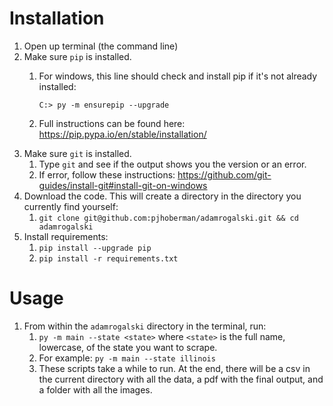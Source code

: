 # Installation
1. Open up terminal (the command line)
2. Make sure `pip` is installed.
   1. For windows, this line should check and install pip if it's not already installed:
   
      `C:> py -m ensurepip --upgrade`
   2. Full instructions can be found here: https://pip.pypa.io/en/stable/installation/
3. Make sure `git` is installed.
   1. Type `git` and see if the output shows you the version or an error.
   2. If error, follow these instructions: https://github.com/git-guides/install-git#install-git-on-windows
4. Download the code. This will create a directory in the directory you currently find yourself:
   1. `git clone git@github.com:pjhoberman/adamrogalski.git && cd adamrogalski`
5. Install requirements:
   1. `pip install --upgrade pip`
   2. `pip install -r requirements.txt`

# Usage
1. From within the `adamrogalski` directory in the terminal, run:
   1. `py -m main --state <state>` where `<state>` is the full name, lowercase, of the state you want to scrape.
   2. For example: `py -m main --state illinois`
   3. These scripts take a while to run. At the end, there will be a csv in the current directory with all the data, a pdf with the final output, and a folder with all the images.
